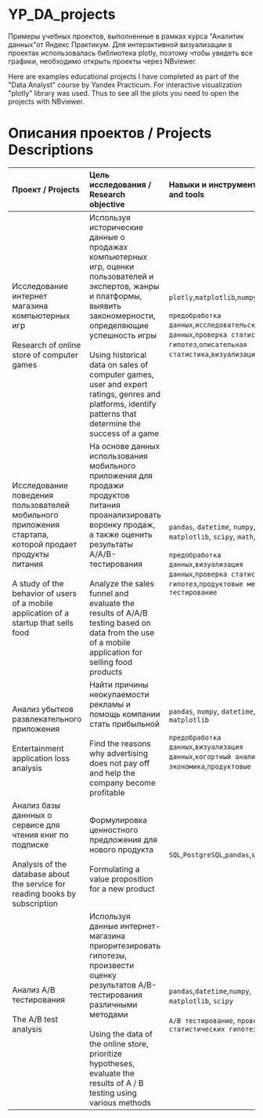 # YP_DA_projects
Примеры учебных проектов, выполненные в рамках курса "Аналитик данных"от Яндекс Практикум.
Для интерактивной визуализации в проектах использовалась библиотека plotly, поэтому чтобы увидеть все графики, необходимо открыть проекты через NBviewer.

Here are examples educational projects I have completed as part of the "Data Analyst" course by Yandex Practicum. For interactive visualization "plotly" library was used. Thus to see all the plots you need to open the projects with NBviewer.

# Описания проектов / Projects Descriptions

| Проект / Projects | Цель исследования / Research objective | Навыки и инструменты / Skills and tools | 
| :---------------------- | :---------------------- | :---------------------- |
| Исследование интернет магазина компьютерных игр <br /> <br /> Research of online store of computer games| Используя исторические данные о продажах компьютерных игр, оценки пользователей и экспертов, жанры и платформы, выявить закономерности, определяющие успешность игры <br /> <br /> Using historical data on sales of computer games, user and expert ratings, genres and platforms, identify patterns that determine the success of a game| `plotly`,`matplotlib`,`numpy`,`seaborn` <br /> <br /> `предобработка данных`,`исследовательский анализ данных`,`проверка статистических гипотез`,`описательная статистика`,`визуализация данных`|
| Исследование поведения пользователей мобильного приложения стартапа, которой продает продукты питания <br /> <br /> A study of the behavior of users of a mobile application of a startup that sells food | На основе данных использования мобильного приложения для продажи продуктов питания проанализировать воронку продаж, а также оценить результаты A/A/B-тестирования <br /> <br /> Analyze the sales funnel and evaluate the results of A/A/B testing based on data from the use of a mobile application for selling food products | `pandas`, `datetime`, `numpy`, `matplotlib`, `scipy`, `math`, `plotly`<br /> <br /> `предобработка данных`,`визуализация данных`,`проверка статистических гипотез`,`продуктовые метрики`,`A/B тестирование`|
| Анализ убытков развлекательного приложения <br /> <br /> Entertainment application loss analysis| Найти причины неокупаемости рекламы и помощь компании стать прибыльной <br /> <br />  Find the reasons why advertising does not pay off and help the company become profitable| `pandas`, `numpy`, `datetime`, `matplotlib` <br /> <br /> `предобработка данных`,`визуализация данных`,`когортный анализ`,`юнит-экономика`,`продуктовые метрики`|
| Анализ базы даннных о сервисе для чтения книг по подписке <br /> <br /> Analysis of the database about the service for reading books by subscription| Формулировка ценностного предложения для нового продукта <br /> <br /> Formulating a value proposition for a new product| `SQL`,`PostgreSQL`,`pandas`,`sqlalchemy`|
| Анализ A/B тестирования <br /> <br /> The A/B test analysis| Используя данные интернет-магазина приоритезировать гипотезы, произвести оценку результатов A/B-тестирования различными методами <br /> <br /> Using the data of the online store, prioritize hypotheses, evaluate the results of A / B testing using various methods| `pandas`,`datetime`,`numpy`, `matplotlib`, `scipy` <br /> <br /> `A/B тестирование`, `проверка статистических гипотез`|

